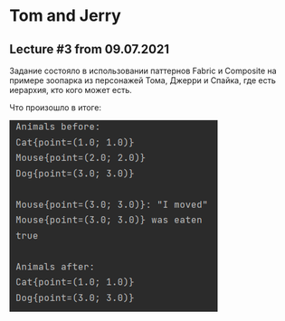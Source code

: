 # Tom and Jerry
## Lecture #3 from 09.07.2021

Задание состояло в использовании паттернов Fabric и Composite
на примере зоопарка из персонажей Тома, Джерри и Спайка, где есть 
иерархия, кто кого может есть.

Что произошло в итоге:

![img.png](img.png)